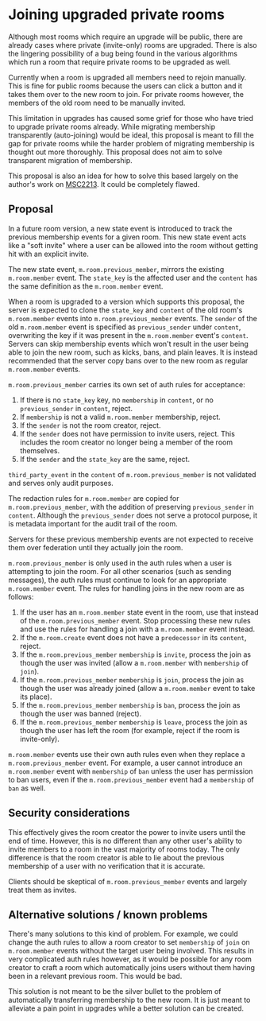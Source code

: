 # Joining upgraded private rooms

Although most rooms which require an upgrade will be public, there are already
cases where private (invite-only) rooms are upgraded. There is also the lingering
possibility of a bug being found in the various algorithms which run a room that
require private rooms to be upgraded as well.

Currently when a room is upgraded all members need to rejoin manually. This is
fine for public rooms because the users can click a button and it takes them over
to the new room to join. For private rooms however, the members of the old room
need to be manually invited.

This limitation in upgrades has caused some grief for those who have tried to
upgrade private rooms already. While migrating membership transparently (auto-joining)
would be ideal, this proposal is meant to fill the gap for private rooms while
the harder problem of migrating membership is thought out more thoroughly. This
proposal does not aim to solve transparent migration of membership.

This proposal is also an idea for how to solve this based largely on the author's
work on [MSC2213](https://github.com/matrix-org/matrix-doc/pull/2213). It could
be completely flawed.


## Proposal

In a future room version, a new state event is introduced to track the previous
membership events for a given room. This new state event acts like a "soft invite"
where a user can be allowed into the room without getting hit with an explicit
invite.

The new state event, `m.room.previous_member`, mirrors the existing `m.room.member`
event. The `state_key` is the affected user and the `content` has the same definition
as the `m.room.member` event.

When a room is upgraded to a version which supports this proposal, the server is
expected to clone the `state_key` and `content` of the old room's `m.room.member`
events into `m.room.previous_member` events. The `sender` of the old `m.room.member`
event is specified as `previous_sender` under `content`, overwriting the key if
it was present in the `m.room.member` event's `content`. Servers can skip membership
events which won't result in the user being able to join the new room, such as
kicks, bans, and plain leaves. It is instead recommended that the server copy bans
over to the new room as regular `m.room.member` events.

`m.room.previous_member` carries its own set of auth rules for acceptance:

1. If there is no `state_key` key, no `membership` in `content`, or no `previous_sender`
   in `content`, reject.
2. If `membership` is not a valid `m.room.member` membership, reject.
3. If the `sender` is not the room creator, reject.
4. If the `sender` does not have permission to invite users, reject. This includes the
   room creator no longer being a member of the room themselves.
5. If the `sender` and the `state_key` are the same, reject.

`third_party_event` in the `content` of `m.room.previous_member` is not validated
and serves only audit purposes.

The redaction rules for `m.room.member` are copied for `m.room.previous_member`, with
the addition of preserving `previous_sender` in `content`. Although the `previous_sender`
does not serve a protocol purpose, it is metadata important for the audit trail of the
room.

Servers for these previous membership events are not expected to receive them over
federation until they actually join the room.

`m.room.previous_member` is only used in the auth rules when a user is attempting to
join the room. For all other scenarios (such as sending messages), the auth rules must
continue to look for an appropriate `m.room.member` event. The rules for handling joins
in the new room are as follows:

1. If the user has an `m.room.member` state event in the room, use that instead of the
   `m.room.previous_member` event. Stop processing these new rules and use the rules for
   handling a join with a `m.room.member` event instead.
2. If the `m.room.create` event does not have a `predecessor` in its `content`, reject.
2. If the `m.room.previous_member` `membership` is `invite`, process the join as though
   the user was invited (allow a `m.room.member` with `membership` of `join`).
3. If the `m.room.previous_member` `membership` is `join`, process the join as though the
   user was already joined (allow a `m.room.member` event to take its place).
4. If the `m.room.previous_member` `membership` is `ban`, process the join as though the
   user was banned (reject).
5. If the `m.room.previous_member` `membership` is `leave`, process the join as though the
   user has left the room (for example, reject if the room is invite-only).

`m.room.member` events use their own auth rules even when they replace a `m.room.previous_member`
event. For example, a user cannot introduce an `m.room.member` event with `membership`
of `ban` unless the user has permission to ban users, even if the `m.room.previous_member`
event had a `membership` of `ban` as well.


## Security considerations

This effectively gives the room creator the power to invite users until the end of time.
However, this is no different than any other user's ability to invite members to a room
in the vast majority of rooms today. The only difference is that the room creator is able
to lie about the previous membership of a user with no verification that it is accurate.

Clients should be skeptical of `m.room.previous_member` events and largely treat them as
invites.


## Alternative solutions / known problems

There's many solutions to this kind of problem. For example, we could change the auth
rules to allow a room creator to set `membership` of `join` on `m.room.member` events
without the target user being involved. This results in very complicated auth rules
however, as it would be possible for any room creator to craft a room which automatically
joins users without them having been in a relevant previous room. This would be bad.

This solution is not meant to be the silver bullet to the problem of automatically
transferring membership to the new room. It is just meant to alleviate a pain point in
upgrades while a better solution can be created.
